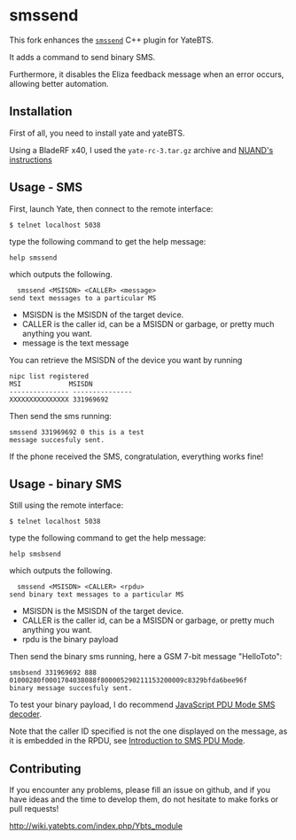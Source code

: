 # smssend

This fork enhances the [`smssend`](https://github.com/entropyqueen/YateBTS_smssend) C++ plugin for YateBTS.

It adds a command to send binary SMS.

Furthermore, it disables the Eliza feedback message when an error occurs, allowing better automation.

## Installation

First of all, you need to install yate and yateBTS. 

Using a BladeRF x40, I used the `yate-rc-3.tar.gz` archive and [NUAND's instructions](https://www.nuand.com/support/#bts)


## Usage - SMS

First, launch Yate, then connect to the remote interface:
```
$ telnet localhost 5038
```

type the following command to get the help message:
```
help smssend
```
which outputs the following.
```
  smssend <MSISDN> <CALLER> <message>
send text messages to a particular MS
```

* MSISDN is the MSISDN of the target device.
* CALLER is the caller id, can be a MSISDN or garbage, or pretty much anything you want.
* message is the text message

You can retrieve the MSISDN of the device you want by running 

```
nipc list registered
MSI            MSISDN 
--------------- ---------------
XXXXXXXXXXXXXXX 331969692
```
Then send the sms running:
```
smssend 331969692 0 this is a test
message succesfuly sent.
```

If the phone received the SMS, congratulation, everything works fine!

## Usage - binary SMS

Still using the remote interface:
```
$ telnet localhost 5038
```

type the following command to get the help message:
```
help smsbsend
```
which outputs the following.
```
  smssend <MSISDN> <CALLER> <rpdu>
send binary text messages to a particular MS
```

* MSISDN is the MSISDN of the target device.
* CALLER is the caller id, can be a MSISDN or garbage, or pretty much anything you want.
* rpdu is the binary payload 


Then send the binary sms running, here a GSM 7-bit message "HelloToto":
```
smsbsend 331969692 888 01000280f0001704038088f800005290211153200009c8329bfda6bee96f
binary message succesfuly sent.
```

To test your binary payload, I do recommend [JavaScript PDU Mode SMS decoder](https://smspdu.benjaminerhart.com/?pdu=07911326040000F0040B911346610089F60000208062917314080CC8F71D14969741F977FD07).

Note that the caller ID specified is not the one displayed on the message, as it is embedded in the RPDU, see [Introduction to SMS PDU Mode](https://www.gsmfavorites.com/documents/sms/pdutext/).


## Contributing

If you encounter any problems, please fill an issue on github, and if you have ideas and the time to develop them, do not hesitate to make forks or pull requests!

http://wiki.yatebts.com/index.php/Ybts_module
